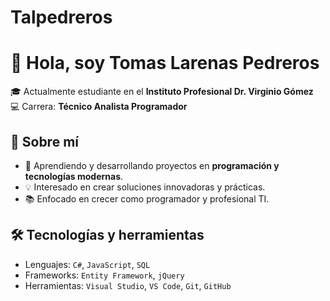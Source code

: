 # Talpedreros

# 👋 Hola, soy Tomas Larenas Pedreros  

🎓 Actualmente estudiante en el **Instituto Profesional Dr. Virginio Gómez**  
💻 Carrera: **Técnico Analista Programador**  

## 🚀 Sobre mí
- 🌱 Aprendiendo y desarrollando proyectos en **programación y tecnologías modernas**.  
- 💡 Interesado en crear soluciones innovadoras y prácticas.  
- 📚 Enfocado en crecer como programador y profesional TI.  

## 🛠️ Tecnologías y herramientas
- Lenguajes: `C#`, `JavaScript`, `SQL`
- Frameworks: `Entity Framework`, `jQuery`
- Herramientas: `Visual Studio`, `VS Code`, `Git`, `GitHub`